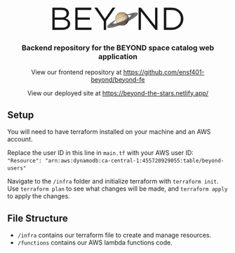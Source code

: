 <h1 align="center">
	<img
		width="300"
		alt="BEYOND logo with planet as the O"
		src="media/BEYOND%20Light%20Mode.png"
  >
</h1>

<h3 align="center">
	Backend repository for the BEYOND space catalog web application
</h3>

<p align="center">
	View our frontend repository at <a href="https://github.com/ensf401-beyond/beyond-fe">https://github.com/ensf401-beyond/beyond-fe</a>
</p>

<p align="center">
	View our deployed site at <a href="https://beyond-the-stars.netlify.app/">https://beyond-the-stars.netlify.app/</a>
</p>

## Setup
You will need to have terraform installed on your machine and an AWS account.

Replace the user ID in this line in `main.tf` with your AWS user ID: `"Resource": "arn:aws:dynamodb:ca-central-1:455720929055:table/beyond-users"`

Navigate to the `/infra` folder and initialize terraform with `terraform init`. 
Use `terraform plan` to see what changes will be made, and `terraform apply` to apply the changes. 


## File Structure
- `/infra` contains our terraform file to create and manage resources.
- `/functions` contains our AWS lambda functions code. 
